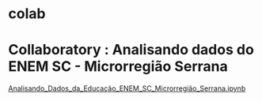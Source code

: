 # colab

# Collaboratory : Analisando dados do ENEM SC - Microrregião Serrana

[Analisando_Dados_da_Educação_ENEM_SC_Microrregião_Serrana.ipynb](/Analisando_Dados_da_Educação_ENEM_SC_Microrregião_Serrana.ipynb)
